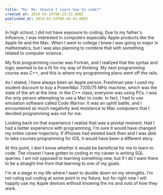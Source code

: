 ```yaml
---
title: "Re: Re: Should I learn how to code?"
created_at: 2019-03-24T00:23:33.000Z
published_at: 2019-03-24T00:44:43.000Z
---
```

In high school, I did not have exposure to coding. Due to my father's influence, I was interested in computers especially Apple products like the Apple IIe and the Mac. When I went to college I knew I was going to major in mathematics, but I was also planning to combine that with something related to computer science. 

My first programming course was Fortran, and I realized that the syntax and logic seemed to be a fit for my way of thinking. My next programming course was C++, and this is where my programming plans went off the rails.

As I stated, I have always been an Apple person. Freshman year I used my student discount to buy a PowerMac 7200/75 MHz machine, which was the state of the art at the time. In the C++ class, everyone was using PCs. I was the only person attempting to use a Mac to code. In fact, I had to use emulation software called Code Warrior. It was an uphill battle, and I encountered so much negativity and resistance to Mac computers that I decided programming was not for me. 

Looking back on that experience I realize that was a pivotal moment. Had I had a better experience with programming, I'm sure it would have changed my entire career trajectory. If iPhones had existed back then and I was able to take courses programming for iOS, it would have been a different story. 

At this point, I don't know whether it would be beneficial for me to learn to code. The closest I have gotten to coding in my career is writing SQL queries. I am not opposed to learning something new, but if I do I want there to be a straight line from that learning to one of my goals. 

I'm at a stage in my life where I want to double down on my strengths. I'm not ruling out coding at some point in my future, but for right now I will happily use my Apple devices without knowing the ins and outs of how they work.
